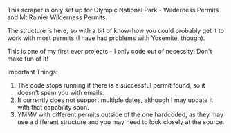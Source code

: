 This scraper is only set up for Olympic National Park - Wilderness Permits and Mt Rainier Wilderness Permits.

The structure is here, so with a bit of know-how you could probably get it to work with most permits (I have had problems with Yosemite, though).

This is one of my first ever projects - I only code out of necessity! Don't make fun of it!

Important Things:

1. The code stops running if there is a successful permit found, so it doesn't spam you with emails.
2. It currently does not support multiple dates, although I may update it with that capability soon.
3. YMMV with different permits outside of the one hardcoded, as they may use a different structure and you may need to look closely at the source.

